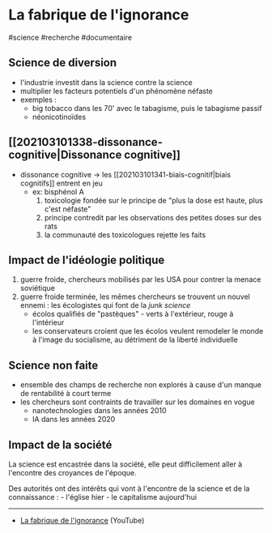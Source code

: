 # La fabrique de l'ignorance

#science #recherche #documentaire

## Science de diversion

- l'industrie investit dans la science contre la science
- multiplier les facteurs potentiels d'un phénomène néfaste
- exemples :
	- big tobacco dans les 70' avec le tabagisme, puis le tabagisme passif
	- néonicotinoïdes

## [[202103101338-dissonance-cognitive|Dissonance cognitive]]

- dissonance cognitive -> les [[202103101341-biais-cognitif|biais cognitifs]] entrent en jeu
	- ex: bisphénol A
		1. toxicologie fondée sur le principe de "plus la dose est haute, plus c'est néfaste"
		2. principe contredit par les observations des petites doses sur des rats
		3. la communauté des toxicologues rejette les faits

## Impact de l'idéologie politique

1. guerre froide, chercheurs mobilisés par les USA pour contrer la menace soviétique
2. guerre froide terminée, les mêmes chercheurs se trouvent un nouvel ennemi : les écologistes qui font de la *junk science*
	- écolos qualifiés de "pastèques" - verts à l'extérieur, rouge à l'intérieur
	- les conservateurs croient que les écolos veulent remodeler le monde à l'image du socialisme, au détriment de la liberté individuelle

## Science non faite

- ensemble des champs de recherche non explorés à cause d'un manque de rentabilité à court terme
- les chercheurs sont contraints de travailler sur les domaines en vogue
	- nanotechnologies dans les années 2010
	- IA dans les années 2020

## Impact de la société

La science est encastrée dans la société, elle peut difficilement aller à l'encontre des croyances de l'époque.

Des autorités ont des intérêts qui vont à l'encontre de la science et de la connaissance :
	- l'église hier
	- le capitalisme aujourd'hui

---

- [La fabrique de l'ignorance](https://youtu.be/6IGVqsnxCE0) (YouTube)
